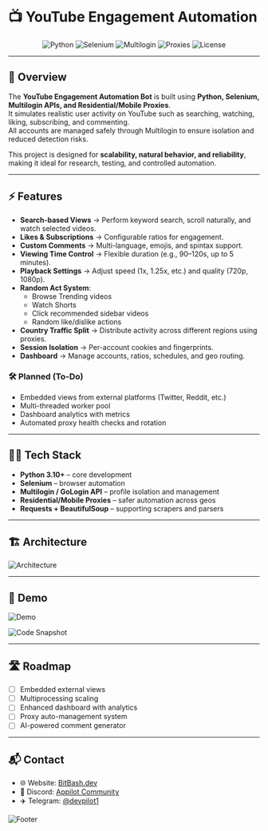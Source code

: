 # 📺 YouTube Engagement Automation

<p align="center">
  <img alt="Python" src="https://img.shields.io/badge/Python-3.10+-3776AB?logo=python&logoColor=white&style=for-the-badge">
  <img alt="Selenium" src="https://img.shields.io/badge/Selenium-Automation-43B02A?logo=selenium&logoColor=white&style=for-the-badge">
  <img alt="Multilogin" src="https://img.shields.io/badge/Multilogin-Integration-blue?style=for-the-badge">
  <img alt="Proxies" src="https://img.shields.io/badge/Residential/Mobile-Proxies-000?style=for-the-badge">
  <img alt="License" src="https://img.shields.io/badge/License-MIT-0a0a0a?style=for-the-badge">
</p>

---

## 📖 Overview
The **YouTube Engagement Automation Bot** is built using **Python, Selenium, Multilogin APIs, and Residential/Mobile Proxies**.  
It simulates realistic user activity on YouTube such as searching, watching, liking, subscribing, and commenting.  
All accounts are managed safely through Multilogin to ensure isolation and reduced detection risks.

This project is designed for **scalability, natural behavior, and reliability**, making it ideal for research, testing, and controlled automation.

---

## ⚡ Features

- **Search-based Views** → Perform keyword search, scroll naturally, and watch selected videos.  
- **Likes & Subscriptions** → Configurable ratios for engagement.  
- **Custom Comments** → Multi-language, emojis, and spintax support.  
- **Viewing Time Control** → Flexible duration (e.g., 90–120s, up to 5 minutes).  
- **Playback Settings** → Adjust speed (1x, 1.25x, etc.) and quality (720p, 1080p).  
- **Random Act System**:  
  - Browse Trending videos  
  - Watch Shorts  
  - Click recommended sidebar videos  
  - Random like/dislike actions  
- **Country Traffic Split** → Distribute activity across different regions using proxies.  
- **Session Isolation** → Per-account cookies and fingerprints.  
- **Dashboard** → Manage accounts, ratios, schedules, and geo routing.  

### 🛠 Planned (To-Do)
- Embedded views from external platforms (Twitter, Reddit, etc.)  
- Multi-threaded worker pool  
- Dashboard analytics with metrics  
- Automated proxy health checks and rotation  

---

## 🧑‍💻 Tech Stack

- **Python 3.10+** – core development  
- **Selenium** – browser automation  
- **Multilogin / GoLogin API** – profile isolation and management  
- **Residential/Mobile Proxies** – safer automation across geos  
- **Requests + BeautifulSoup** – supporting scrapers and parsers  

---

## 🏗️ Architecture

![Architecture](architecture.png)

---

## 🎥 Demo

![Demo](demo.gif)  

![Code Snapshot](code_snap.png)

---

## 🛣️ Roadmap

- [ ] Embedded external views  
- [ ] Multiprocessing scaling  
- [ ] Enhanced dashboard with analytics  
- [ ] Proxy auto-management system  
- [ ] AI-powered comment generator  

---

## 📬 Contact

- 🌐 Website: [BitBash.dev](https://www.bitbash.dev/)  
- 💬 Discord: [Appilot Community](https://discord.gg/zX7frTbx)  
- ✈️ Telegram: [@devpilot1](https://t.me/devpilot1)

![Footer](footer.png)
